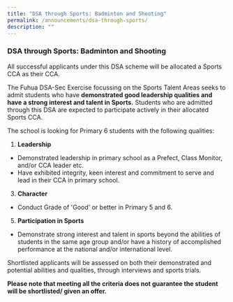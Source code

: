 ```yaml
---
title: "DSA through Sports: Badminton and Shooting"
permalink: /announcements/dsa-through-sports/
description: ""
---
```

### DSA through Sports: Badminton and Shooting

All successful applicants under this DSA scheme will be allocated a Sports CCA as their CCA.

  

The Fuhua DSA-Sec Exercise focussing on the Sports Talent Areas seeks to admit students who have **demonstrated good leadership qualities and have a strong interest and talent in Sports.** Students who are admitted through this DSA are expected to participate actively in their allocated Sports CCA. 

  

The school is looking for Primary 6 students with the following qualities: 

  

1.  **Leadership**

*   Demonstrated leadership in primary school as a Prefect, Class Monitor, and/or CCA leader etc.
*   Have exhibited integrity, keen interest and commitment to serve and lead in their CCA in primary school. 

3.  **Character**

*   Conduct Grade of 'Good' or better in Primary 5 and 6. 

5.  **Participation in Sports**

*   Demonstrate strong interest and talent in sports beyond the abilities of students in the same age group and/or have a history of accomplished performance at the national and/or international level.

  

Shortlisted applicants will be assessed on both their demonstrated and potential abilities and qualities, through interviews and sports trials.  
  
**Please note that meeting all the criteria does not guarantee the student will be shortlisted/ given an offer.**